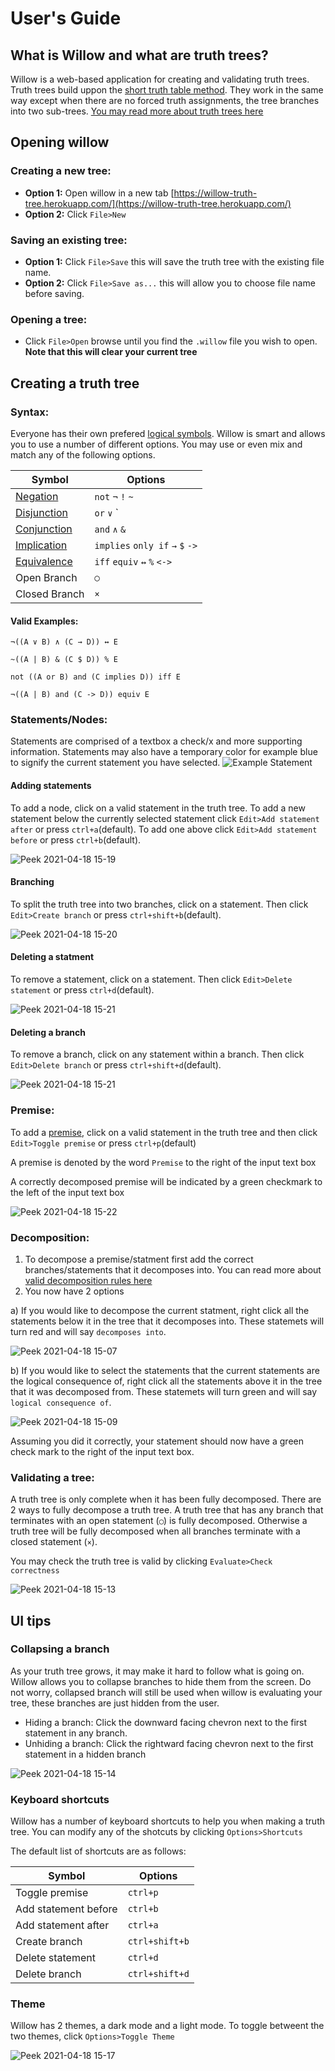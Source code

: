 # User's Guide


## What is Willow and what are truth trees?
Willow is a web-based application for creating and validating truth trees. Truth trees build uppon the [short truth table method](https://homepages.hass.rpi.edu/heuveb/Teaching/Logic/CompLogic/Web/Presentations/TF-ShortTruthTable.pdf). They work in the same way except when there are no forced truth assignments, the tree branches into two sub-trees. [You may read more about truth trees here](https://homepages.hass.rpi.edu/heuveb/Teaching/Logic/CompLogic/Web/Presentations/TF-Trees.pdf)

## Opening willow
### Creating a new tree:
- **Option 1:** Open willow in a new tab [https://willow-truth-tree.herokuapp.com/](https://willow-truth-tree.herokuapp.com/)
- **Option 2:** Click `File>New`

### Saving an existing tree:
- **Option 1:** Click `File>Save` this will save the truth tree with the existing file name.
- **Option 2:** Click `File>Save as...` this will allow you to choose file name before saving.

### Opening a tree:
- Click `File>Open` browse until you find the `.willow` file you wish to open. **Note that this will clear your current tree**

## Creating a truth tree
### Syntax:
Everyone has their own prefered [logical symbols](https://en.wikipedia.org/wiki/List_of_logic_symbols). Willow is smart and allows you to use a number of different options. You may use or even mix and match any of the following options.

Symbol|Options
---|---
[Negation](https://en.wikipedia.org/wiki/Negation)|`not` `¬` `!` `~`
[Disjunction](https://en.wikipedia.org/wiki/Logical_disjunction)|`or` `∨` `|`
[Conjunction](https://en.wikipedia.org/wiki/Logical_conjunction)|`and` `∧` `&`
[Implication](https://en.wikipedia.org/wiki/Material_conditional)|`implies` `only if` `→` `$` `->`
[Equivalence](https://en.wikipedia.org/wiki/If_and_only_if)|`iff` `equiv` `↔` `%` `<->`
Open Branch|`◯`
Closed Branch|`×`

#### Valid Examples:
`¬((A ∨ B) ∧ (C → D)) ↔ E`

`~((A | B) & (C $ D)) % E`

`not ((A or B) and (C implies D)) iff E`

`¬((A | B) and (C -> D)) equiv E`

### Statements/Nodes:
Statements are comprised of a textbox a check/x and more supporting information. Statements may also have a temporary color for example blue to signify the current statement you have selected.
![Example Statement](https://user-images.githubusercontent.com/18558130/115157194-e3d54000-a055-11eb-9cfa-e5b7f54ab010.png)


#### Adding statements
To add a node, click on a valid statement in the truth tree. To add a new statement below the currently selected statement click `Edit>Add statement after` or press `ctrl+a`(default). To add one above click `Edit>Add statement before` or press `ctrl+b`(default).

![Peek 2021-04-18 15-19](https://user-images.githubusercontent.com/18558130/115157868-87741f80-a059-11eb-999a-4564d629cdd1.gif)



#### Branching
To split the truth tree into two branches, click on a statement. Then click `Edit>Create branch` or press `ctrl+shift+b`(default).

![Peek 2021-04-18 15-20](https://user-images.githubusercontent.com/18558130/115157884-98bd2c00-a059-11eb-97bf-b905e134b061.gif)



#### Deleting a statment
To remove a statement, click on a statement. Then click `Edit>Delete statement` or press `ctrl+d`(default).

![Peek 2021-04-18 15-21](https://user-images.githubusercontent.com/18558130/115157912-b7232780-a059-11eb-9cc6-48379a449cc2.gif)



#### Deleting a branch
To remove a branch, click on any statement within a branch. Then click `Edit>Delete branch` or press `ctrl+shift+d`(default).

![Peek 2021-04-18 15-21](https://user-images.githubusercontent.com/18558130/115157952-d0c46f00-a059-11eb-8995-8d648745e0d4.gif)


### Premise:
To add a [premise](https://en.wikipedia.org/wiki/Premise), click on a valid statement in the truth tree and then click `Edit>Toggle premise` or press `ctrl+p`(default)

A premise is denoted by the word `Premise` to the right of the input text box

A correctly decomposed premise will be indicated by a green checkmark to the left of the input text box

![Peek 2021-04-18 15-22](https://user-images.githubusercontent.com/18558130/115157972-eafe4d00-a059-11eb-95f5-ce72507d848e.gif)



### Decomposition:
1. To decompose a premise/statment first add the correct branches/statements that it decomposes into. You can read more about [valid decomposition rules here](https://homepages.hass.rpi.edu/heuveb/Teaching/Logic/CompLogic/Web/Presentations/TF-Trees.pdf#%5B%7B%22num%22%3A27%2C%22gen%22%3A0%7D%2C%7B%22name%22%3A%22Fit%22%7D%5D)
1. You now have 2 options

a) If you would like to decompose the current statment, right click all the statements below it in the tree that it decomposes into. These statemets will turn red and will say `decomposes into`.

 ![Peek 2021-04-18 15-07](https://user-images.githubusercontent.com/18558130/115157543-e6d13000-a057-11eb-9f15-18d61265d7fa.gif)


 b) If you would like to select the statements that the current statements are the logical consequence of, right click all the statements above it in the tree that it was decomposed from. These statemets will turn green and will say `logical consequence of`.

![Peek 2021-04-18 15-09](https://user-images.githubusercontent.com/18558130/115157592-154f0b00-a058-11eb-83ef-786e28c8b5dc.gif)


Assuming you did it correctly, your statement should now have a green check mark to the right of the input text box.

### Validating a tree:
A truth tree is only complete when it has been fully decomposed. There are 2 ways to fully decompose a truth tree. A truth tree that has any branch that terminates with an open statement (`◯`) is fully decomposed. Otherwise a truth tree will be fully decomposed when all branches terminate with a closed statement (`×`).

You may check the truth tree is valid by clicking `Evaluate>Check correctness`

![Peek 2021-04-18 15-13](https://user-images.githubusercontent.com/18558130/115157703-b047e500-a058-11eb-8c7e-cb896b71e7b4.gif)


## UI tips
### Collapsing a branch
As your truth tree grows, it may make it hard to follow what is going on. Willow allows you to collapse branches to hide them from the screen. Do not worry, collapsed branch will still be used when willow is evaluating your tree, these branches are just hidden from the user.

- Hiding a branch: Click the downward facing chevron next to the first statement in any branch.
- Unhiding a branch: Click the rightward facing chevron next to the first statement in a hidden branch

![Peek 2021-04-18 15-14](https://user-images.githubusercontent.com/18558130/115157723-d9687580-a058-11eb-8ce9-17bb2c11eee9.gif)


### Keyboard shortcuts
Willow has a number of keyboard shortcuts to help you when making a truth tree. You can modify any of the shotcuts by clicking `Options>Shortcuts`

The default list of shortcuts are as follows:

Symbol|Options
---|---
Toggle premise|`ctrl+p`
Add statement before|`ctrl+b`
Add statement after|`ctrl+a`
Create branch|`ctrl+shift+b`
Delete statement|`ctrl+d`
Delete branch|`ctrl+shift+d`



### Theme
Willow has 2 themes, a dark mode and a light mode. To toggle betweent the two themes, click `Options>Toggle Theme`

![Peek 2021-04-18 15-17](https://user-images.githubusercontent.com/18558130/115157800-3106e100-a059-11eb-8731-28f24d9cb1b2.gif)
